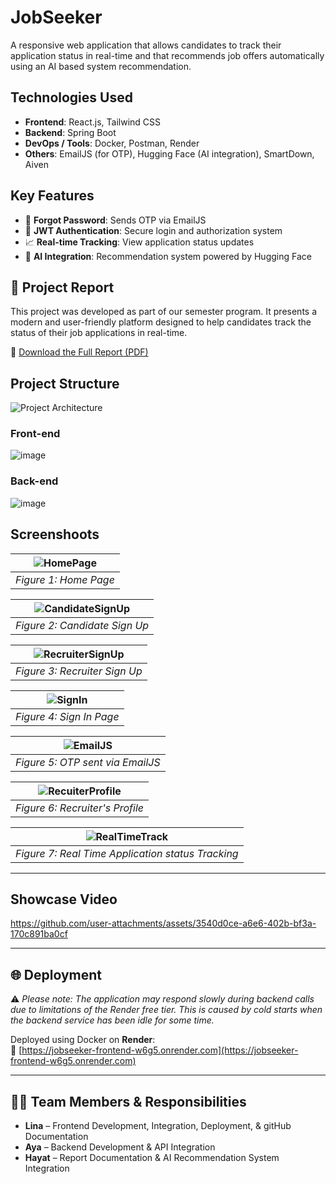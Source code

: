 # JobSeeker
A responsive web application that allows candidates to track their application status in real-time and that recommends job offers automatically using an AI based system recommendation.

## Technologies Used  
- **Frontend**: React.js, Tailwind CSS  
- **Backend**: Spring Boot  
- **DevOps / Tools**: Docker, Postman, Render  
- **Others**: EmailJS (for OTP), Hugging Face (AI integration), SmartDown, Aiven

##  Key Features  
- 🔐 **Forgot Password**: Sends OTP via EmailJS  
- 🔑 **JWT Authentication**: Secure login and authorization system  
- 📈 **Real-time Tracking**: View application status updates  
- 🤖 **AI Integration**: Recommendation system powered by Hugging Face

## 📄 Project Report

This project was developed as part of our semester program. It presents a modern and user-friendly platform designed to help candidates track the status of their job applications in real-time.

📎 [Download the Full Report (PDF)](https://github.com/user-attachments/files/20729345/PFS.report.pdf)

## Project Structure 
![Project Architecture](https://github.com/user-attachments/assets/b16ad007-6bf3-4570-9f5d-eca2d2d6545b)
### Front-end 
![image](https://github.com/user-attachments/assets/a8d44ca2-9946-4320-a884-a83a4bbfed2c)
### Back-end
![image](https://github.com/user-attachments/assets/3e5dc81b-d572-4fc6-94a8-a1f4c0f35bb9)

## Screenshoots
| ![HomePage](https://github.com/user-attachments/assets/ac2c1738-e557-4d65-aef1-198c437f9551) |
|:--:|
| *Figure 1: Home Page* |

|![CandidateSignUp](https://github.com/user-attachments/assets/44f7a312-404b-40cf-b5bc-5fc667b34851) |
|:--:|
| *Figure 2: Candidate Sign Up* |

| ![RecruiterSignUp](https://github.com/user-attachments/assets/0eaec093-e433-4d41-a7ba-763f4b89b427) |
|:--:|
| *Figure 3: Recruiter Sign Up* |

| ![SignIn](https://github.com/user-attachments/assets/7ef4d6f2-cace-4477-b2f3-9e019c432bb1) |
|:--:|
| *Figure 4: Sign In Page* |

| ![EmailJS](https://github.com/user-attachments/assets/b6a85e93-0148-4220-9658-008b9e1995b2) |
|:--:|
| *Figure 5: OTP sent via EmailJS* |

| ![RecuiterProfile](https://github.com/user-attachments/assets/9fcae36b-d844-40d6-bfc2-b1618252cb76) |
|:--:|
| *Figure 6: Recruiter's Profile* |


| ![RealTimeTrack](https://github.com/user-attachments/assets/3929d906-6432-4a74-8c76-3a23730a8237) |
|:--:|
| *Figure 7: Real Time Application status Tracking* |

---
## Showcase Video

https://github.com/user-attachments/assets/3540d0ce-a6e6-402b-bf3a-170c891ba0cf

---

## 🌐 Deployment  
⚠️ _Please note: The application may respond slowly during backend calls due to limitations of the Render free tier. This is caused by cold starts when the backend service has been idle for some time._

Deployed using Docker on **Render**:  
🔗 [https://jobseeker-frontend-w6g5.onrender.com](https://jobseeker-frontend-w6g5.onrender.com)

---

## 👩‍💻 Team Members & Responsibilities  
- **Lina** – Frontend Development, Integration, Deployment, & gitHub Documentation  
- **Aya** – Backend Development & API Integration  
- **Hayat** – Report Documentation & AI Recommendation System Integration
